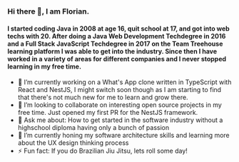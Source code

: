 ### Hi there 👋, I am Florian. 
#### I started coding Java in 2008 at age 16, quit school at 17, and got into web techs with 20. After doing a Java Web Development Techdegree in 2016 and a Full Stack JavaScript Techdegree in 2017 on the Team Treehouse learning platform I was able to get into the industry. Since then I have worked in a variety of areas for different companies and I never stopped learning in my free time.

- 🔭 I’m currently working on a What's App clone written in TypeScript with React and NestJS, I might switch soon though as I am starting to find that there's not much new for me to learn and grow there.
- 👯 I’m looking to collaborate on interesting open source projects in my free time. Just opened my first PR for the NestJS framework.
- 💬 Ask me about: How to get started in the software industry without a highschool diploma having only a bunch of passion
- 🌱 I’m currently honing my software architecture skills and learning more about the UX design thinking process
- ⚡ Fun fact: If you do Brazilian Jiu Jitsu, lets roll some day!

<!--
**floriantoenjes/floriantoenjes** is a ✨ _special_ ✨ repository because its `README.md` (this file) appears on your GitHub profile.

Here are some ideas to get you started:

- 🔭 I’m currently working on ...
- 🌱 I’m currently learning ...
- 👯 I’m looking to collaborate on ...
- 🤔 I’m looking for help with ...
- 💬 Ask me about ...
- 📫 How to reach me: ...
- 😄 Pronouns: ...
- ⚡ Fun fact: ...
-->
